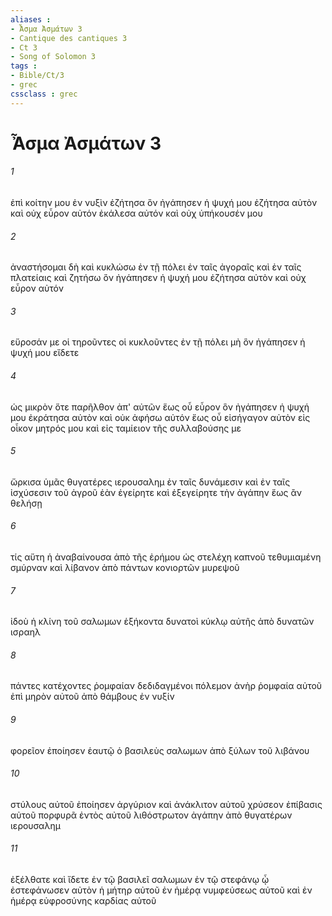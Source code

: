 ```yaml
---
aliases : 
- Ἆσμα Ἀσμάτων 3
- Cantique des cantiques 3
- Ct 3
- Song of Solomon 3
tags : 
- Bible/Ct/3
- grec
cssclass : grec
---
```


# Ἆσμα Ἀσμάτων 3

###### 1
ἐπὶ κοίτην μου ἐν νυξὶν ἐζήτησα ὃν ἠγάπησεν ἡ ψυχή μου ἐζήτησα αὐτὸν καὶ οὐχ εὗρον αὐτόν ἐκάλεσα αὐτόν καὶ οὐχ ὑπήκουσέν μου
###### 2
ἀναστήσομαι δὴ καὶ κυκλώσω ἐν τῇ πόλει ἐν ταῖς ἀγοραῖς καὶ ἐν ταῖς πλατείαις καὶ ζητήσω ὃν ἠγάπησεν ἡ ψυχή μου ἐζήτησα αὐτὸν καὶ οὐχ εὗρον αὐτόν
###### 3
εὕροσάν με οἱ τηροῦντες οἱ κυκλοῦντες ἐν τῇ πόλει μὴ ὃν ἠγάπησεν ἡ ψυχή μου εἴδετε
###### 4
ὡς μικρὸν ὅτε παρῆλθον ἀπ' αὐτῶν ἕως οὗ εὗρον ὃν ἠγάπησεν ἡ ψυχή μου ἐκράτησα αὐτὸν καὶ οὐκ ἀφήσω αὐτόν ἕως οὗ εἰσήγαγον αὐτὸν εἰς οἶκον μητρός μου καὶ εἰς ταμίειον τῆς συλλαβούσης με
###### 5
ὥρκισα ὑμᾶς θυγατέρες ιερουσαλημ ἐν ταῖς δυνάμεσιν καὶ ἐν ταῖς ἰσχύσεσιν τοῦ ἀγροῦ ἐὰν ἐγείρητε καὶ ἐξεγείρητε τὴν ἀγάπην ἕως ἂν θελήσῃ
###### 6
τίς αὕτη ἡ ἀναβαίνουσα ἀπὸ τῆς ἐρήμου ὡς στελέχη καπνοῦ τεθυμιαμένη σμύρναν καὶ λίβανον ἀπὸ πάντων κονιορτῶν μυρεψοῦ
###### 7
ἰδοὺ ἡ κλίνη τοῦ σαλωμων ἑξήκοντα δυνατοὶ κύκλῳ αὐτῆς ἀπὸ δυνατῶν ισραηλ
###### 8
πάντες κατέχοντες ῥομφαίαν δεδιδαγμένοι πόλεμον ἀνὴρ ῥομφαία αὐτοῦ ἐπὶ μηρὸν αὐτοῦ ἀπὸ θάμβους ἐν νυξίν
###### 9
φορεῖον ἐποίησεν ἑαυτῷ ὁ βασιλεὺς σαλωμων ἀπὸ ξύλων τοῦ λιβάνου
###### 10
στύλους αὐτοῦ ἐποίησεν ἀργύριον καὶ ἀνάκλιτον αὐτοῦ χρύσεον ἐπίβασις αὐτοῦ πορφυρᾶ ἐντὸς αὐτοῦ λιθόστρωτον ἀγάπην ἀπὸ θυγατέρων ιερουσαλημ
###### 11
ἐξέλθατε καὶ ἴδετε ἐν τῷ βασιλεῖ σαλωμων ἐν τῷ στεφάνῳ ᾧ ἐστεφάνωσεν αὐτὸν ἡ μήτηρ αὐτοῦ ἐν ἡμέρᾳ νυμφεύσεως αὐτοῦ καὶ ἐν ἡμέρᾳ εὐφροσύνης καρδίας αὐτοῦ
